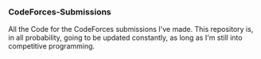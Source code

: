 <h3> CodeForces-Submissions </h3>
All the Code for the CodeForces submissions I've made.
This repository is, in all probability, going to be updated constantly, as long as I'm still into competitive programming.
